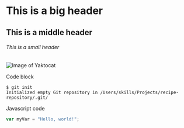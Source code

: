 # This is a big header
## This is a middle header
###### This is a small header
![Image of Yaktocat](https://octodex.github.com/images/yaktocat.png)

Code block 
```
$ git init
Initialized empty Git repository in /Users/skills/Projects/recipe-repository/.git/
```

Javascript code
``` javascript
var myVar = "Hello, world!";
```
